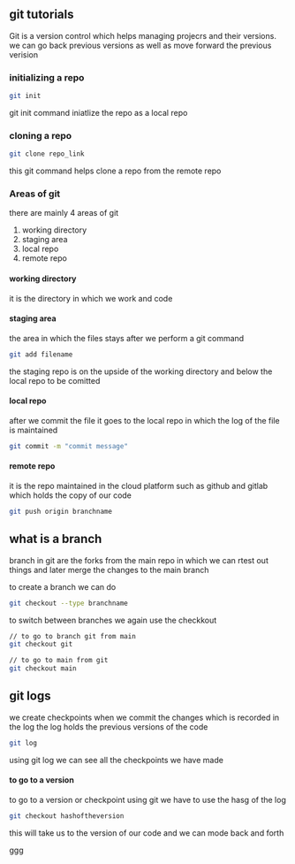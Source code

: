 ## git tutorials

Git is a version control which helps managing projecrs and their versions.
we can go back previous versions as well as move forward the previous verision

### initializing a repo

```bash
git init
```
git init command iniatlize the repo as a local repo

### cloning a repo

```bash
git clone repo_link
```
this git command helps clone a repo from the remote repo

### Areas of git
there are mainly 4 areas of git
1. working directory
2. staging area
3. local repo
4. remote repo

#### working directory
it is the directory in which we work and code

#### staging area
the area in which the files stays after we perform a git command
```bash
git add filename
```
the staging repo is on the upside of the working directory and below the local repo to be comitted

#### local repo
after we commit the file it goes to the local repo in which the log of the file is maintained
```bash
git commit -m "commit message"
```
#### remote repo
it is the repo maintained in the cloud platform such as github and gitlab which holds the copy of our code
```bash
git push origin branchname
```

## what is a branch
branch in git are the forks from the main repo in which we can rtest out things and later merge the changes to the main branch

to create a branch we can do
```bash
git checkout --type branchname
```
to switch between branches we again use the checkkout
```bash
// to go to branch git from main
git checkout git

// to go to main from git
git checkout main
```

## git logs

we create checkpoints when we commit the changes which is recorded in the log
the log holds the previous versions of the code
```bash
git log
```
using git log we can see all the checkpoints we have made

#### to go to a version
 to go to a version or checkpoint using git we have to use the hasg of the log
```bash
git checkout hashoftheversion
```
this will take us to the version of our code and we can mode back and forth

ggg